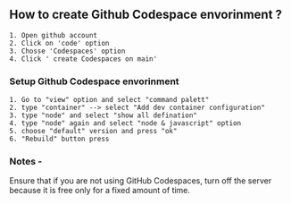 ## How to create Github Codespace envorinment ?
    1. Open github account
    2. Click on 'code' option
    3. Chosse 'Codespaces' option
    4. Click ' create Codespaces on main'


### Setup Github Codespace envorinment 
    1. Go to "view" option and select "command palett"
    2. type "container" --> select "Add dev container configuration"
    3. type "node" and select "show all defination"
    4. type "node" again and select "node & javascript" option
    5. choose "default" version and press "ok"
    6. "Rebuild" button press

### Notes - 
Ensure that if you are not using GitHub Codespaces, turn off the server because it is free only for a fixed amount of time.

